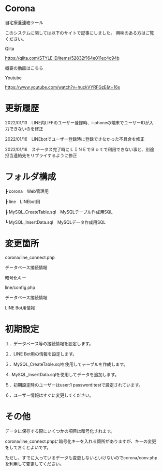 # Corona

自宅療養連絡ツール

このシステムに関しては以下のサイトで記事にしました。
興味のある方はご覧ください。

Qiita

https://qiita.com/STYLE-D/items/52832f164e011ec4c94b


概要の動画はこちら

Youtube

https://www.youtube.com/watch?v=huckVYRFGzE&t=16s


# 更新履歴

2022/01/13　LINE内LIFFのユーザー登録時、i-phoneの端末でユーザーIDが入力できないのを修正

2022/01/16　LINEbotでユーザー登録時に登録できなかった不具合を修正

2022/01/16　ステータス完了時にＬＩＮＥでＢｏｔで利用できない事と、別途担当連絡先をリプライするように修正

# フォルダ構成

┣ corona　Web管理用

┣ line　LINEbot用

┣ MySQL_CreateTable.sql　MySQLテーブル作成用SQL

┗ MySQL_InsertData.sql　MySQLデータ作成用SQL


# 変更箇所


corona/line_connect.php

  データベース接続情報
  
  暗号化キー

line/config.php

  データベース接続情報

  LINE Bot用情報

# 初期設定

１．データベース等の接続情報を設定します。

２．LINE Bot用の情報を設定します。

３．MySQL_CreateTable.sqlを使用してテーブルを作成します。

４. MySQL_InsertData.sqlを使用してデータを追加します。

５．初期設定時のユーザーはuser:1 password:testで設定されています。

６．ユーザー情報はすぐに変更してください。

# その他

データに保存する際にいくつかの項目は暗号化されます。

corona/line_connect.phpに暗号化キーを入れる箇所がありますが、キーの変更をしておくとよいです。

ただし、すでに入っているデータも変更しないといけないのでcorona/conv.phpを利用して変更してください。

